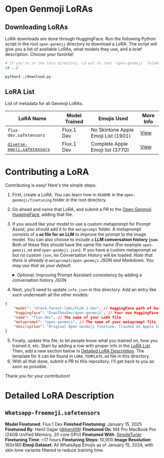 # Open Genmoji LoRAs

## Downloading LoRAs

LoRA downloads are done through HuggingFace. Run the following Python script in the root `open-genmoji` directory to download a LoRA. The script will give you a list of available LoRAs, what models they use, and a brief description. Choose your favorite!

```bash
# If you're in the lora directory, cd out to root `open-genmoji` folder
cd ../

python3 ./download.py
```

## LoRA List

List of metadata for all Genmoji LoRAs.

| LoRA Name                                                                        | Model Trained | Emojis Used                         | More Info                         |
| -------------------------------------------------------------------------------- | ------------- | ----------------------------------- | --------------------------------- |
| `flux-dev.safetensors`                                                       | Flux.1 Dev    | No Skintone Apple Emoji List (1901) | [View](#flux-devsafetensors)      |
| [`diverse-emoji.safetensors`](https://huggingface.co/caspersimon/Diverse-Emoji/) | Flux.1 Dev    | Complete Apple Emoji list (3770)    | [View](#diverse-emojisafetensors) |

# Contributing a LoRA

Contributing is easy! Here's the simple steps:

1. First, create a LoRA. You can learn how in `README` in the `open-genmoji/finetuning` folder in the root directory.
2. Go ahead and name that LoRA, and submit a PR to the [Open Genmoji HuggingFace](https://huggingface.co/EvanZhouDev/open-genmoji), adding that file.
3. If you would like your model to use a custom metaprompt for Prompt Assist, you should add it to the `metaprompt` folder. A metaprompt consists of a **`md` file for an LLM** to improve the prompt to the image model. You can also choose to include a **LLM conversation history `json`**. Both of these files should have the same file name (For example `open-gemoji.md` and `open-genmoji.json`). If you have a custom metaprompt `md` but no custom `json`, no Conversation History will be loaded.  _Note that there is already a `metaprompt/open-genmoji` JSON and Markdown. You may use that as your default._
   
   <details>
     <summary>Optional: Improving Prompt Assistant consistency by adding a conversation history JSON </summary>
     To make outputs of your metaprompt more consistent across different LLM's, you can choose to add example combinations of input and output texts to a JSON file with the same name as your metaprompt.
     
     The file should be structured with a key `"messages"` which has a value containing a list of dictionaries as shown below. 

   **The `content` of the first message (with `"role": "user"`) should include:** 
     * The full metaprompt
     * Two new lines `\n\n`
     * `USER PROMPT: `
     * The user prompt. This can be any non-optimized prompt.
   
   **The `content` of the second message (with `"role": "assistant"`) should include:**
   * Only the optimized prompt.

    You can add multiple examples by repeating this. The file shown below has 2 example prompts and outputs.
    
    ```json
       {
         "messages": [
           { "role": "user", "content": "You are helping create a prompt for a Emoji generation image model. An emoji must be easily interpreted when small so details must be exaggerated to be clear. Your goal is to use descriptions to achieve this.\n\nYou will receive a user description, and you must rephrase it to consist of short phrases separated by periods, adding detail to everything the user provides.\n\nAdd describe the color of all parts or components of the emoji. Unless otherwise specified by the user, do not describe people. Do not describe the background of the image. Your output should be in the format:\n\n```\nemoji of {description}. {addon phrases}. 3D lighting. no cast shadows.\n```\n\nThe description should be a 1 sentence of your interpretation of the emoji.\nThen, you may choose to add addon phrases. You must use the following in the given scenarios:\n\n- \"cute.\": If generating anything that's not an object, and also not a human\n- \"enlarged head in cartoon style.\": ONLY animals\n- \"head is turned towards viewer.\": ONLY humans or animals\n- \"detailed texture.\": ONLY objects\n\nFurther addon phrases may be added to ensure the clarity of the emoji.\n\n\n USER PROMPT: a horse wearing a suit"},
           { "role": "assistant", "content": "emoji of horse in black suit and tie with flowing mane. a strong, confident stallion wearing formal attire for a special occasion. cute. 3D lighting. no cast shadows. enlarged head in cartoon style. head is turned towards viewer." },
           { "role": "user", "content": "You are helping create a prompt for a Emoji generation image model. An emoji must be easily interpreted when small so details must be exaggerated to be clear. Your goal is to use descriptions to achieve this.\n\nYou will receive a user description, and you must rephrase it to consist of short phrases separated by periods, adding detail to everything the user provides.\n\nAdd describe the color of all parts or components of the emoji. Unless otherwise specified by the user, do not describe people. Do not describe the background of the image. Your output should be in the format:\n\n```\nemoji of {description}. {addon phrases}. 3D lighting. no cast shadows.\n```\n\nThe description should be a 1 sentence of your interpretation of the emoji.\nThen, you may choose to add addon phrases. You must use the following in the given scenarios:\n\n- \"cute.\": If generating anything that's not an object, and also not a human\n- \"enlarged head in cartoon style.\": ONLY animals\n- \"head is turned towards viewer.\": ONLY humans or animals\n- \"detailed texture.\": ONLY objects\n\nFurther addon phrases may be added to ensure the clarity of the emoji.\n\n\n USER PROMPT: flying pig"},
           { "role": "assistant", "content": "emoji of flying pink pig. enlarged head in cartoon style. cute. white wings. head is turned towards viewer. 3D lighting. no cast shadows." }
         ]
       }
    ```
   
    **Why does this work?** <br>
    These messages are added to the conversation history with the chatbot. Then, when you submit a new prompt, it is likely to respond in a similar way it did before.
  </details>

4. Next, you'll need to update `info.json` in this directory. Add an entry like such underneath all the other models:

```json
{
	"model": "black-forest-labs/FLUX.1-dev", // HuggingFace path of base model
	"huggingface": "EvanZhouDev/open-genmoji", // Your own HuggingFace repo, optional
	"name": "flux-dev", // The name of your LoRA file
	"metaprompt": "open-genmoji", // The name of your metaprompt file (do not include .md or .json)
	"description": "Original Open Genmoji finetune. Trained on Apple Emojis w/o Skin Tone Variants." // Nice and short description of your model (< 100 characters)
}
```

5. Finally, update this file, to let people know what you trained on, how you trained it, etc. Start by adding a row with proper info in the [LoRA List](#lora-list). Then, add a new section below in [Detailed LoRA Description](#detailed-lora-description). The template for it can be found in `LORA_TEMPLATE.md` file in this directory.
6. With all that done, submit a PR to this repository. I'll get back to you as soon as possible.

Thank you for your contribution!

# Detailed LoRA Description

## `Whatsapp-freemoji.safetensors`

**Model Finetuned**: Flux.1 Dev
**Finished Finetuning**: January 15, 2025
**Finetuned By**: Henil Gajjar ([@henil08](https://github.com/Henil-08))
**Finetuned On**: M4 Pro MacBook Pro (24GB Unified Memory, 20 core GPU)
**Finetuned With**: [SimpleTuner](https://github.com/bghira/SimpleTuner)
**Finetuning Time**: ~17 hours
**Finetuning Steps**: 10,000
**Image Resolution**: 160x160
**Emoji Dataset**: All WhatsApp Emojis as of January 15, 2024, with skin tone variants filtered to reduce training time.
